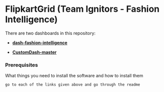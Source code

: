 # FlipkartGrid (Team Ignitors - Fashion Intelligence)
There are two dashboards in this repository:
 * [**dash-fashion-intelligence**](https://github.com/Debanitrkl/FlipkartGrid/tree/master/dash-fashion-intelligence)

 * [**CustomDash-master**](https://github.com/Debanitrkl/FlipkartGrid/tree/master/CustomDash-master)
    
### Prerequisites

What things you need to install the software and how to install them

```
go to each of the links given above and go through the readme
```

